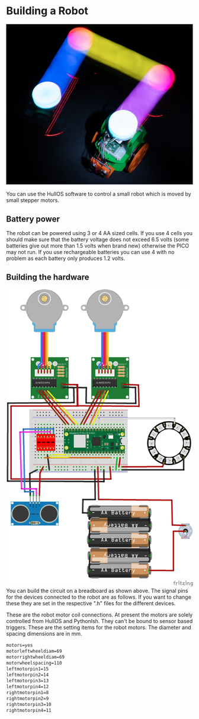 # Building a Robot

![Robot picture](/images/Pixelbot-small.jpg)

You can use the HullOS software to control a small robot which is moved by small stepper motors. 
## Battery power
The robot can be powered using 3 or 4 AA sized cells. If you use 4 cells you should make sure that the battery voltage does not exceed 6.5 volts (some batteries give out more than 1.5 volts when brand new) otherwise the PICO may not run. If you use rechargeable batteries you can use 4 with no problem as each battery only produces 1.2 volts. 
## Building the hardware
![Fritzing circuit](/images/Hullpixelbot%20Breadboard.png)
You can build the circuit on a breadboard as shown above. The signal pins for the devices connected to the robot are as follows. If you want to change these they are set in the respective ".h" files for the different devices.

These are the robot motor coil connections. At present the motors are solely controlled from HullOS and PythonIsh. They can't be bound to sensor based triggers. These are the setting items for the robot motors. The diameter and spacing dimensions are in mm. 

```
motors=yes
motorleftwheeldiam=69
motorrightwheeldiam=69
motorwheelspacing=110
leftmotorpin1=15
leftmotorpin2=14
leftmotorpin3=13
leftmotorpin4=12
rightmotorpin1=8
rightmotorpin2=9
rightmotorpin3=10
rightmotorpin4=11
```